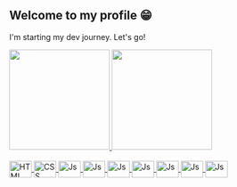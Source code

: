 ## Welcome to my profile 😁
I'm starting my dev journey. Let's go!

 <div>
   <a href="https://github.com/dianareis">
   <img height="180em" src="https://github-readme-stats.vercel.app/api?username=dianareis&show_icons=true&theme=bear&include_all_commits=true&count_private=true"/>
   <img height="180em" src="https://github-readme-stats.vercel.app/api/top-langs/?username=dianareis&layout=compact&langs_count=6&theme=bear"/>
</div>
    
<div style="display: inline_block"><br>
  <img align="center" alt="HTML" height="30" width="40" src="https://cdn.jsdelivr.net/gh/devicons/devicon/icons/html5/html5-plain.svg">
  <img align="center" alt="CSS" height="30" width="40" src="https://cdn.jsdelivr.net/gh/devicons/devicon/icons/css3/css3-plain.svg">
  <img align="center" alt="Js" height="30" width="40" src="https://cdn.jsdelivr.net/gh/devicons/devicon/icons/javascript/javascript-plain.svg">
  <img align="center" alt="Js" height="30" width="40" src="https://cdn.jsdelivr.net/gh/devicons/devicon/icons/bootstrap/bootstrap-plain.svg">
  <img align="center" alt="Js" height="30" width="40" src="https://cdn.jsdelivr.net/gh/devicons/devicon/icons/mysql/mysql-plain.svg">
  <img align="center" alt="Js" height="30" width="40" src="https://cdn.jsdelivr.net/gh/devicons/devicon/icons/php/php-plain.svg">
  <img align="center" alt="Js" height="30" width="40" src="https://cdn.jsdelivr.net/gh/devicons/devicon/icons/csharp/csharp-plain.svg">
  <img align="center" alt="Js" height="30" width="40" src="https://cdn.jsdelivr.net/gh/devicons/devicon/icons/java/java-original.svg">
  <img align="center" alt="Js" height="30" width="40" src="https://cdn.jsdelivr.net/gh/devicons/devicon/icons/dotnetcore/dotnetcore-original.svg">
</div>
 
<br>
